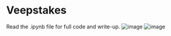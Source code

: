 # Veepstakes

Read the .ipynb file for full code and write-up.
![image](https://github.com/edridgedsouza/Veepstakes/assets/19752149/47dcde19-7df6-4739-921d-4f5ba2e8340d)
![image](https://user-images.githubusercontent.com/19752149/173681764-6f1e2045-756c-4ba3-9906-71254c52526d.png)
